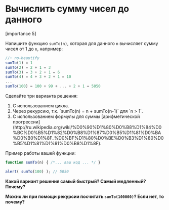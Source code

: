 # Вычислить сумму чисел до данного

[importance 5]

Напишите функцию `sumTo(n)`, которая для данного `n` вычисляет сумму чисел от 1 до `n`, например:

```js
//+ no-beautify
sumTo(1) = 1
sumTo(2) = 2 + 1 = 3
sumTo(3) = 3 + 2 + 1 = 6
sumTo(4) = 4 + 3 + 2 + 1 = 10
...
sumTo(100) = 100 + 99 + ... + 2 + 1 = 5050
```

Сделайте три варианта решения:
<ol>
<li>С использованием цикла.</li>
<li>Через рекурсию, т.к. `sumTo(n) = n + sumTo(n-1)` для `n > 1`.</li>
<li>С использованием формулы для суммы [арифметической прогрессии](http://ru.wikipedia.org/wiki/%D0%90%D1%80%D0%B8%D1%84%D0%BC%D0%B5%D1%82%D0%B8%D1%87%D0%B5%D1%81%D0%BA%D0%B0%D1%8F_%D0%BF%D1%80%D0%BE%D0%B3%D1%80%D0%B5%D1%81%D1%81%D0%B8%D1%8F).</li>
</ol>

Пример работы вашей функции:

```js
function sumTo(n) { /*... ваш код ... */ }

alert( sumTo(100) ); // 5050
```

**Какой вариант решения самый быстрый? Самый медленный? Почему?**

**Можно ли при помощи рекурсии посчитать `sumTo(100000)`? Если нет, то почему?**
